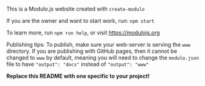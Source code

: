 This is a Modulo.js website created with `create-modulo`

If you are the owner and want to start work, run: `npm start`

To learn more, run `npm run help`, or visit <https://modulojs.org>

Publishing tips: To publish, make sure your web-server is serving the `www`
directory.  If you are publishing with GitHub pages, then it cannot be changed
to `www` by default, meaning you will need to change the `modulo.json` file to
have `"output": "docs"` instead of `"output": "www"`

**Replace this README with one specific to your project!**
